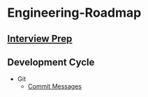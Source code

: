 # Engineering-Roadmap

## [Interview Prep](https://github.com/unboagable/engineering-roadmap/blob/master/Interview%20Prep.md)

## Development Cycle

* Git
  * [Commit Messages](https://chris.beams.io/posts/git-commit/)
